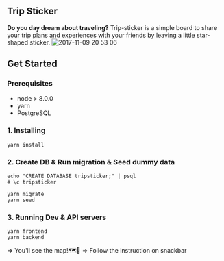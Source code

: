 ## Trip Sticker 
**Do you day dream about traveling?**
Trip-sticker is a simple board to share your trip plans and experiences with your friends by leaving a little star-shaped sticker. 
![2017-11-09 20 53 06](https://user-images.githubusercontent.com/28984604/32604208-2d91d2ac-c590-11e7-940d-16d762d397af.png)
## Get Started
### Prerequisites
- node > 8.0.0
- yarn
- PostgreSQL

### 1. Installing
```
yarn install
```

### 2. Create DB & Run migration & Seed dummy data
```
echo "CREATE DATABASE tripsticker;" | psql
# \c tripsticker

yarn migrate
yarn seed
```

### 3. Running Dev & API servers
```
yarn frontend
yarn backend
```
=> You'll see the map!🗺💃
=> Follow the instruction on snackbar 
